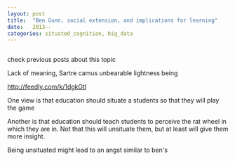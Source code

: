```yaml
---
layout: post
title:  "Ben Gunn, social extension, and implications for learning"
date:   2013--
categories: situated_cognition, big_data
---
```


![]()

check previous posts about this topic

Lack of meaning, Sartre camus unbearable lightness being

http://feedly.com/k/1dgkGtl

One view is that education should situate a students so that they will play the game

Another is that education should teach students to perceive the rat wheel in which they are in. Not that this will unsituate them, but at least will give them more insight.

Being unsituated might lead to an angst similar to ben's

